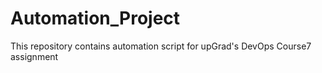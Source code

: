 # Automation_Project

This repository contains automation script for upGrad's DevOps Course7 assignment
